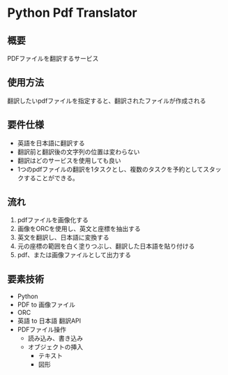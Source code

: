 # Python Pdf Translator

## 概要

PDFファイルを翻訳するサービス

## 使用方法

翻訳したいpdfファイルを指定すると、翻訳されたファイルが作成される

## 要件仕様

- 英語を日本語に翻訳する
- 翻訳前と翻訳後の文字列の位置は変わらない
- 翻訳はどのサービスを使用しても良い
- 1つのpdfファイルの翻訳を1タスクとし、複数のタスクを予約としてスタックすることができる。

## 流れ

1. pdfファイルを画像化する
1. 画像をORCを使用し、英文と座標を抽出する
1. 英文を翻訳し、日本語に変換する
1. 元の座標の範囲を白く塗りつぶし、翻訳した日本語を貼り付ける
1. pdf、または画像ファイルとして出力する

## 要素技術

- Python
- PDF to 画像ファイル
- ORC
- 英語 to 日本語 翻訳API
- PDFファイル操作
  - 読み込み、書き込み
  - オブジェクトの挿入
    - テキスト
    - 図形
